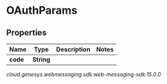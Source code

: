 # OAuthParams


## Properties

| Name | Type | Description | Notes |
| ------------ | ------------- | ------------- | ------------- |
| **code** | **String** |  |  |




_cloud.genesys.webmessaging.sdk:web-messaging-sdk:15.0.0_
